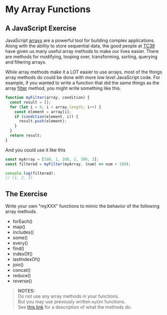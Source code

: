 # My Array Functions

## A JavaScript Exercise

JavaScript [arrays](https://developer.mozilla.org/en-US/docs/Web/JavaScript/Reference/Global_Objects/Array) are a powerful tool for building complex applications. Along with the ability to store sequential data, the good people at [TC39](https://tc39.es/) have given us many useful array methods to make our lives easier. There are methods for modifying, looping over, transforming, sorting, querying and filtering arrays.

While array methods make it a LOT easier to use arrays, most of the things array methods do could be done with more _low level_ JavaScript code. For example, if you wanted to write a function that did the same things as the array [filter](https://developer.mozilla.org/en-US/docs/Web/JavaScript/Reference/Global_Objects/Array/filter) method, you might write something like this.

```js
function myFilter(array, condition) {
  const result = [];
  for (let i = 0; i < array.length; i++) {
    const element = array[i];
    if (condition(element, i)) {
      result.push(element);
    }
  }
  return result;
}
```

And you could use it like this

```js
const myArray = [100, 1, 200, 2, 300, 3];
const filtered = myFilter(myArray, (num) => num < 100);

console.log(filtered);
// [1, 2, 3]
```

## The Exercise

Write your own "myXXX" functions to mimic the behavior of the following array methods.

* forEach()
* map()
* includes()
* some()
* every()
* find()
* indexOf()
* lastIndexOf()
* join()
* concat()
* reduce()
* reverse()

> **NOTES:** <br/>
> Do not use any array methods in your functions.  
> But you may use prevously written `myXXX` functions.  
> See [this link](https://developer.mozilla.org/en-US/docs/Web/JavaScript/Reference/Global_Objects/Array) for a description of what the methods do.
